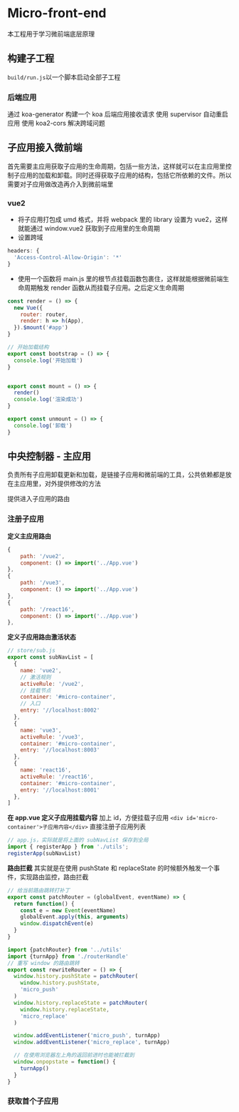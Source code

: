 # Micro-front-end

本工程用于学习微前端底层原理

## 构建子工程

`build/run.js`以一个脚本启动全部子工程

### 后端应用
通过 koa-generator 构建一个 koa 后端应用接收请求
使用 supervisor 自动重启应用
使用 koa2-cors 解决跨域问题

## 子应用接入微前端

首先需要主应用获取子应用的生命周期，包括一些方法，这样就可以在主应用里控制子应用的加载和卸载。同时还得获取子应用的结构，包括它所依赖的文件。所以需要对子应用做改造再介入到微前端里

### vue2

- 将子应用打包成 umd 格式，并将 webpack 里的 library 设置为 vue2，这样就能通过 window.vue2 获取到子应用里的生命周期
- 设置跨域

```javascript
headers: {
  'Access-Control-Allow-Origin': '*'
}
```

- 使用一个函数将 main.js 里的根节点挂载函数包裹住，这样就能根据微前端生命周期触发 render 函数从而挂载子应用。之后定义生命周期

```javascript
const render = () => {
  new Vue({
    router: router,
    render: h => h(App),
  }).$mount('#app')
}

// 开始加载结构
export const bootstrap = () => { 
  console.log('开始加载')
}


export const mount = () => {
  render()
  console.log('渲染成功')
}

export const unmount = () => {
  console.log('卸载')
}
```

## 中央控制器 - 主应用
负责所有子应用卸载更新和加载，是链接子应用和微前端的工具，公共依赖都是放在主应用里，对外提供修改的方法

提供进入子应用的路由

### 注册子应用

**定义主应用路由**

```js
{
    path: '/vue2',
    component: () => import('../App.vue')
},
{
    path: '/vue3',
    component: () => import('../App.vue')
},
{
    path: '/react16',
    component: () => import('../App.vue')
},
```

**定义子应用路由激活状态**

```js
// store/sub.js
export const subNavList = [
  {
    name: 'vue2',
    // 激活规则
    activeRule: '/vue2',
    // 挂载节点
    container: '#micro-container',
    // 入口
    entry: '//localhost:8002'
  },
  {
    name: 'vue3',
    activeRule: '/vue3',
    container: '#micro-container',
    entry: '//localhost:8003'
  },
  {
    name: 'react16',
    activeRule: '/react16',
    container: '#micro-container',
    entry: '//localhost:8001'
  },
]
```

**在 app.vue 定义子应用挂载内容**
加上 id，方便挂载子应用
`<div id='micro-container'>子应用内容</div>`
直接注册子应用列表
```js
// app.js，实际就是将上面的 subNavList 保存到全局
import { registerApp } from './utils';
registerApp(subNavList)
```

**路由拦截**
其实就是在使用 pushState 和 replaceState 的时候额外触发一个事件，实现路由监控，路由拦截
```js
// 给当前路由跳转打补丁
export const patchRouter = (globalEvent, eventName) => {
  return function() {
    const e = new Event(eventName)
    globalEvent.apply(this, arguments)
    window.dispatchEvent(e)
  }
}

import {patchRouter} from '../utils'
import {turnApp} from './routerHandle'
// 重写 window 的路由跳转
export const rewriteRouter = () => {
  window.history.pushState = patchRouter(
    window.history.pushState,
    'micro_push'
  )
  window.history.replaceState = patchRouter(
    window.history.replaceState,
    'micro_replace'
  )

  window.addEventListener('micro_push', turnApp)
  window.addEventListener('micro_replace', turnApp)

  // 在使用浏览器左上角的返回前进时也能被拦截到
  window.onpopstate = function() {
    turnApp()
  }
}
```

### 获取首个子应用
